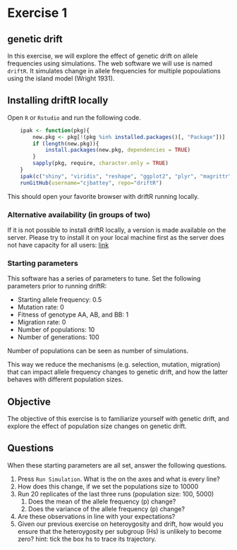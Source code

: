 # Exercise 1 #

## genetic drift ##
In this exercise, we will explore the effect of genetic drift on allele frequencies using simulations. The web software we will use is named `driftR`. It simulates change in allele frequencies for multiple popoulations using the island model (Wright 1931).

## Installing driftR locally ##

Open `R` or `Rstudio` and run the following code.

```R
	ipak <- function(pkg){
		new.pkg <- pkg[!(pkg %in% installed.packages()[, "Package"])]
		if (length(new.pkg)){
			install.packages(new.pkg, dependencies = TRUE)
		}
		sapply(pkg, require, character.only = TRUE)
	}
	ipak(c("shiny", "viridis", "reshape", "ggplot2", "plyr", "magrittr"))
	runGitHub(username="cjbattey", repo="driftR")
```

This should open your favorite browser with driftR running locally. 


### Alternative availability (in groups of two) ###
If it is not possible to install driftR locally, a version is made available on the server. Please try to install it on your local machine first as the server does not have capacity for all users: [link](http://popgen.dk:3838/krishang/driftr/driftR/)

### Starting parameters ###
This software has a series of parameters to tune. Set the following parameters prior to running driftR:

- Starting allele frequency: 0.5
- Mutation rate: 0
- Fitness of genotype AA, AB, and BB: 1
- Migration rate: 0
- Number of populations: 10
- Number of generations: 100
	 
Number of populations can be seen as number of simulations. 
 
This way we reduce the mechanisms (e.g. selection, mutation, migration) that can impact allele frequency changes to genetic drift, and how the latter behaves with different population sizes.
 
## Objective ##
The objective of this exercise is to familiarize yourself with genetic drift, and explore the effect of population size changes on genetic drift.

## Questions ##
When these starting parameters are all set, answer the following questions.


1. Press `Run Simulation`. What is the on the axes and what is every line?
3. How does this change, if we set the populations size to 10000
4. Run 20 replicates of the last three runs (population size: 100, 5000)
   1. Does the mean of the allele frequency (p) change?
   2. Does the variance of the allele frequency (p) change?
5. Are these observations in line with your expectations?
7. Given our previous exercise on heteroygosity and drift, how would you ensure that the heteroygosity per subgroup (Hs) is unlikely to become zero? hint: tick the box hs to trace its trajectory.
